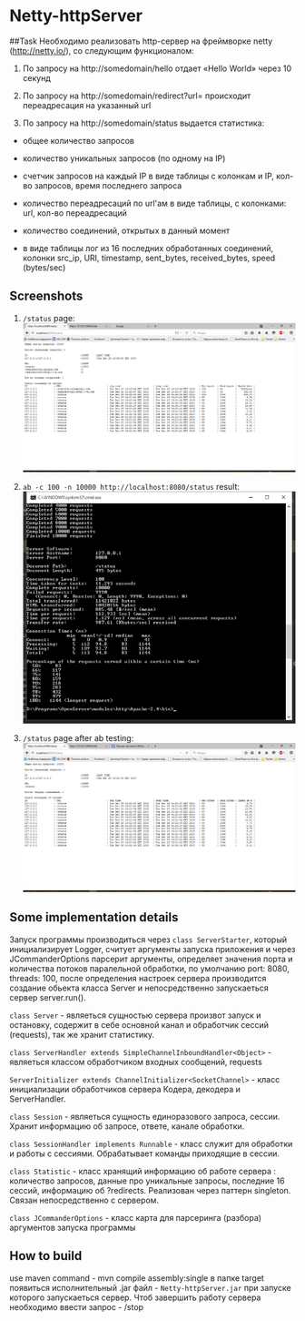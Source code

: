 # Netty-httpServer
##Task
Необходимо реализовать http-сервер на фреймворке netty
(http://netty.io/), со следующим функционалом:



1. По запросу на http://somedomain/hello отдает «Hello World» через 10 секунд

2. По запросу на http://somedomain/redirect?url=<url> происходит
переадресация на указанный url

3. По запросу на http://somedomain/status выдается статистика:

 - общее количество запросов

 - количество уникальных запросов (по одному на IP)

 - счетчик запросов на каждый IP в виде таблицы с колонкам и IP,
кол-во запросов, время последнего запроса

 - количество переадресаций по url'ам в виде таблицы, с колонками:
url, кол-во переадресаций

 - количество соединений, открытых в данный момент

 - в виде таблицы лог из 16 последних обработанных соединений, колонки
src_ip, URI, timestamp, sent_bytes, received_bytes, speed (bytes/sec)

## Screenshots

1. `/status` page:
![Screenshot1](https://github.com/AlxShcherbak/Netty-httpServer/blob/master/status%20-%20some%20tests%203%20(in%20browser).png)

2. ` ab -c 100 -n 10000 http://localhost:8080/status ` result:
![Screenshot2](https://github.com/AlxShcherbak/Netty-httpServer/blob/master/ab%20test.png)

3. ```/status``` page after ab testing:
![Screenshot3](https://github.com/AlxShcherbak/Netty-httpServer/blob/master/status%20after%20ab%20test.png)

## Some implementation details

Запуск программы производиться через `class ServerStarter`, который инициализирует Logger, считует аргументы запуска приложения и через JCommanderOptions парсерит аргументы, определяет значения порта и количества потоков паралельной обработки, по умолчанию port: 8080, threads: 100, после определения настроек сервера производится создание обьекта класса Server и непосредственно запускаеться сервер server.run().

`class Server` - являеться сущностью сервера произвот запуск и остановку, содержит в себе основной канал и обработчик сессий (requests), так же хранит статистику.

`class ServerHandler extends SimpleChannelInboundHandler<Object>` - являеться классом обработчиком входных сообщений, requests

`ServerInitializer extends ChannelInitializer<SocketChannel>` - класс инициализации обработчиков сервера Кодера, декодера и ServerHandler.

`class Session` - являеться сущность единоразового запроса, сессии. Хранит информацию об запросе, ответе, канале обработки.

`class SessionHandler implements Runnable` - класс служит для обработки и работы с сессиями. Обрабатывает команды приходящие в сессии.

`class Statistic` - класс хранящий информацию об работе сервера : количество запросов, данные про уникальные запросы, последние 16 сессий, информацию об ?redirects. Реализован через паттерн singleton. Связан непосредственно с сервером.

`class JCommanderOptions` - класс карта для парсеринга (разбора) аргументов запуска программы

## How to build
use maven command - mvn compile assembly:single
в папке target появиться исполнительный .jar файл - `Netty-httpServer.jar` при запуске которого запускаеться сервер. Чтоб завершить работу сервера необходимо ввести запрос - /stop


